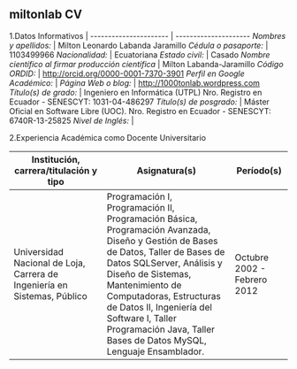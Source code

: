 ## miltonlab CV 

1.Datos Informativos | 
---------------------- | ---------------------
*Nombres y apellidos:* | Milton Leonardo Labanda Jaramillo
*Cédula o pasaporte:* | 1103499966
*Nacionalidad:* | Ecuatoriana
*Estado civil:* | Casado
*Nombre científico al firmar producción científica* | Milton Labanda-Jaramillo
*Código ORDID:* | http://orcid.org/0000-0001-7370-3901
*Perfil en Google Académico:* | 
*Página Web o blog:* | http://1000tonlab.wordpress.com
*Título(s) de grado:* | Ingeniero en Informática (UTPL) Nro. Registro en Ecuador - SENESCYT: 1031-04-486297
*Título(s) de posgrado:* | Máster Oficial en Software Libre (UOC). Nro. Registro en Ecuador - SENESCYT: 6740R-13-25825
*Nivel de Inglés:* | 

2.Experiencia Académica como Docente Universitario 

Institución, carrera/titulación y tipo | Asignatura(s) | Período(s)
----------------------|-------------------|---------------------
Universidad Nacional de Loja, Carrera de Ingeniería en Sistemas, Público|Programación I, Programación II, Programación Básica, Programación Avanzada, Diseño y Gestión de Bases de Datos, Taller de Bases de Datos SQLServer, Análisis y Diseño de Sistemas, Mantenimiento de Computadoras, Estructuras de Datos II, Ingeniería del Software I, Taller Programación Java, Taller Bases de Datos MySQL, Lenguaje Ensamblador.|Octubre 2002 - Febrero 2012

